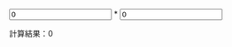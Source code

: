  <form method="get" action="output.html" oninput="result.value = Number(S.value) * Number(b.value);">

<p><input type="株価" name="S" value="0"> * <input type="number" name="b" value="0"></p>

<p>計算結果：<output name="result">0</output></p>

</form>
 
